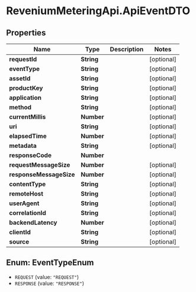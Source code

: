 # ReveniumMeteringApi.ApiEventDTO

## Properties
Name | Type | Description | Notes
------------ | ------------- | ------------- | -------------
**requestId** | **String** |  | [optional] 
**eventType** | **String** |  | [optional] 
**assetId** | **String** |  | [optional] 
**productKey** | **String** |  | [optional] 
**application** | **String** |  | [optional] 
**method** | **String** |  | [optional] 
**currentMillis** | **Number** |  | [optional] 
**uri** | **String** |  | [optional] 
**elapsedTime** | **Number** |  | [optional] 
**metadata** | **String** |  | [optional] 
**responseCode** | **Number** |  | 
**requestMessageSize** | **Number** |  | [optional] 
**responseMessageSize** | **Number** |  | [optional] 
**contentType** | **String** |  | [optional] 
**remoteHost** | **String** |  | [optional] 
**userAgent** | **String** |  | [optional] 
**correlationId** | **String** |  | [optional] 
**backendLatency** | **Number** |  | [optional] 
**clientId** | **String** |  | [optional] 
**source** | **String** |  | [optional] 

<a name="EventTypeEnum"></a>
## Enum: EventTypeEnum

* `REQUEST` (value: `"REQUEST"`)
* `RESPONSE` (value: `"RESPONSE"`)

